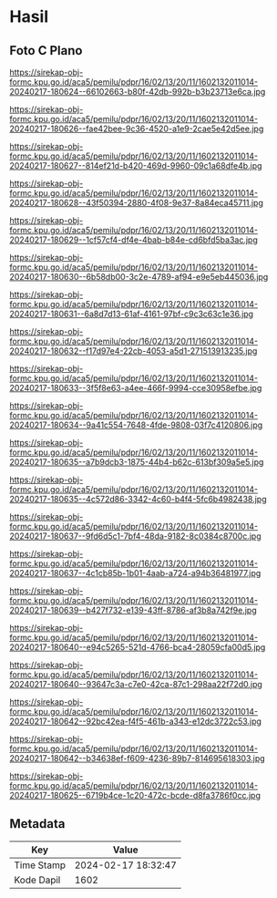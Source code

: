 # Hasil

## Foto C Plano

https://sirekap-obj-formc.kpu.go.id/aca5/pemilu/pdpr/16/02/13/20/11/1602132011014-20240217-180624--66102663-b80f-42db-992b-b3b23713e6ca.jpg

https://sirekap-obj-formc.kpu.go.id/aca5/pemilu/pdpr/16/02/13/20/11/1602132011014-20240217-180626--fae42bee-9c36-4520-a1e9-2cae5e42d5ee.jpg

https://sirekap-obj-formc.kpu.go.id/aca5/pemilu/pdpr/16/02/13/20/11/1602132011014-20240217-180627--814ef21d-b420-469d-9960-09c1a68dfe4b.jpg

https://sirekap-obj-formc.kpu.go.id/aca5/pemilu/pdpr/16/02/13/20/11/1602132011014-20240217-180628--43f50394-2880-4f08-9e37-8a84eca45711.jpg

https://sirekap-obj-formc.kpu.go.id/aca5/pemilu/pdpr/16/02/13/20/11/1602132011014-20240217-180629--1cf57cf4-df4e-4bab-b84e-cd6bfd5ba3ac.jpg

https://sirekap-obj-formc.kpu.go.id/aca5/pemilu/pdpr/16/02/13/20/11/1602132011014-20240217-180630--6b58db00-3c2e-4789-af94-e9e5eb445036.jpg

https://sirekap-obj-formc.kpu.go.id/aca5/pemilu/pdpr/16/02/13/20/11/1602132011014-20240217-180631--6a8d7d13-61af-4161-97bf-c9c3c63c1e36.jpg

https://sirekap-obj-formc.kpu.go.id/aca5/pemilu/pdpr/16/02/13/20/11/1602132011014-20240217-180632--f17d97e4-22cb-4053-a5d1-271513913235.jpg

https://sirekap-obj-formc.kpu.go.id/aca5/pemilu/pdpr/16/02/13/20/11/1602132011014-20240217-180633--3f5f8e63-a4ee-466f-9994-cce30958efbe.jpg

https://sirekap-obj-formc.kpu.go.id/aca5/pemilu/pdpr/16/02/13/20/11/1602132011014-20240217-180634--9a41c554-7648-4fde-9808-03f7c4120806.jpg

https://sirekap-obj-formc.kpu.go.id/aca5/pemilu/pdpr/16/02/13/20/11/1602132011014-20240217-180635--a7b9dcb3-1875-44b4-b62c-613bf309a5e5.jpg

https://sirekap-obj-formc.kpu.go.id/aca5/pemilu/pdpr/16/02/13/20/11/1602132011014-20240217-180635--4c572d86-3342-4c60-b4f4-5fc6b4982438.jpg

https://sirekap-obj-formc.kpu.go.id/aca5/pemilu/pdpr/16/02/13/20/11/1602132011014-20240217-180637--9fd6d5c1-7bf4-48da-9182-8c0384c8700c.jpg

https://sirekap-obj-formc.kpu.go.id/aca5/pemilu/pdpr/16/02/13/20/11/1602132011014-20240217-180637--4c1cb85b-1b01-4aab-a724-a94b36481977.jpg

https://sirekap-obj-formc.kpu.go.id/aca5/pemilu/pdpr/16/02/13/20/11/1602132011014-20240217-180639--b427f732-e139-43ff-8786-af3b8a742f9e.jpg

https://sirekap-obj-formc.kpu.go.id/aca5/pemilu/pdpr/16/02/13/20/11/1602132011014-20240217-180640--e94c5265-521d-4766-bca4-28059cfa00d5.jpg

https://sirekap-obj-formc.kpu.go.id/aca5/pemilu/pdpr/16/02/13/20/11/1602132011014-20240217-180640--93647c3a-c7e0-42ca-87c1-298aa22f72d0.jpg

https://sirekap-obj-formc.kpu.go.id/aca5/pemilu/pdpr/16/02/13/20/11/1602132011014-20240217-180642--92bc42ea-f4f5-461b-a343-e12dc3722c53.jpg

https://sirekap-obj-formc.kpu.go.id/aca5/pemilu/pdpr/16/02/13/20/11/1602132011014-20240217-180642--b34638ef-f609-4236-89b7-814695618303.jpg

https://sirekap-obj-formc.kpu.go.id/aca5/pemilu/pdpr/16/02/13/20/11/1602132011014-20240217-180625--6719b4ce-1c20-472c-bcde-d8fa3786f0cc.jpg


## Metadata

| Key        | Value               |
| ---------- | ------------------- |
| Time Stamp | 2024-02-17 18:32:47 |
| Kode Dapil | 1602                |



